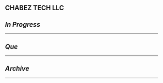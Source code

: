 ## CHABEZ TECH LLC

## *In Progress*

--------------------

## *Que*

-----------------------------------
## *Archive*

-----------------------------------
